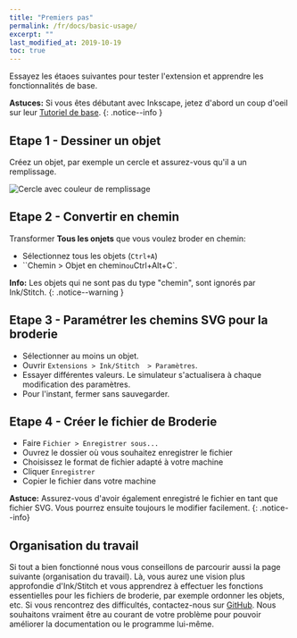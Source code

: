 ```yaml
---
title: "Premiers pas"
permalink: /fr/docs/basic-usage/
excerpt: ""
last_modified_at: 2019-10-19
toc: true
---
```

Essayez les étaoes suivantes pour tester l'extension et apprendre les fonctionnalités de base.

**Astuces:** Si vous êtes débutant avec Inkscape, jetez d'abord un coup d'oeil sur leur [Tutoriel de base](https://inkscape.org/fr/doc/tutorials/basic/tutorial-basic.html).
{: .notice--info }

## Etape 1 - Dessiner un objet

Créez un objet, par exemple un cercle et assurez-vous qu'il a un remplissage.


![Cercle avec couleur de remplissage](/assets/images/docs/en/basic-usage-circle-fill-color.png)

## Etape 2 - Convertir en chemin

Transformer **Tous les onjets** que vous voulez broder en chemin:

* Sélectionnez tous les objets (`Ctrl+A`)
* ``Chemin > Objet en chemin` ou `Ctrl+Alt+C`.

**Info:** Les objets qui ne sont pas du type "chemin", sont ignorés par Ink/Stitch.
{: .notice--warning }

## Etape 3 - Paramétrer les chemins SVG pour la broderie

*  Sélectionner au moins un objet.
* Ouvrir `Extensions > Ink/Stitch  > Paramètres`.
* Essayer différentes valeurs. Le simulateur s'actualisera à chaque modification des paramètres.
* Pour l'instant, fermer sans sauvegarder.

## Etape 4 - Créer le fichier de Broderie


* Faire `Fichier > Enregistrer sous...`
* Ouvrez le dossier où vous souhaitez enregistrer le fichier
*  Choisissez le format de fichier adapté à votre machine
* Cliquer `Enregistrer`
* Copier le fichier dans votre machine

**Astuce:** Assurez-vous d'avoir également enregistré le fichier en tant que fichier SVG. Vous pourrez ensuite toujours le modifier facilement.
{: .notice--info}

## Organisation du travail

Si tout a bien fonctionné nous vous conseillons de parcourir aussi la page suivante (organisation du travail). Là, vous aurez une vision plus approfondie d'Ink/Stitch et vous apprendrez à effectuer les fonctions essentielles pour les fichiers de broderie, par exemple ordonner les objets, etc.
Si vous rencontrez des difficultés, contactez-nous sur [GitHub](https://github.com/inkstitch/inkstitch/issues/). Nous souhaitons vraiment être au courant de votre problème pour pouvoir améliorer la documentation ou le programme lui-même.   



